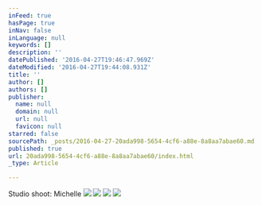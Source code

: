 ```yaml
---
inFeed: true
hasPage: true
inNav: false
inLanguage: null
keywords: []
description: ''
datePublished: '2016-04-27T19:46:47.969Z'
dateModified: '2016-04-27T19:44:08.931Z'
title: ''
author: []
authors: []
publisher:
  name: null
  domain: null
  url: null
  favicon: null
starred: false
sourcePath: _posts/2016-04-27-20ada998-5654-4cf6-a88e-8a8aa7abae60.md
published: true
url: 20ada998-5654-4cf6-a88e-8a8aa7abae60/index.html
_type: Article

---
```

Studio shoot: Michelle
![](https://the-grid-user-content.s3-us-west-2.amazonaws.com/5dd9d713-47ff-4b04-b7d2-2617b944995d.jpg)
![](https://the-grid-user-content.s3-us-west-2.amazonaws.com/f89036d8-a4df-423b-8faf-1563241c5968.jpg)
![](https://the-grid-user-content.s3-us-west-2.amazonaws.com/49cc4f20-45ac-4fb6-97b6-ca2c6996b2a4.jpg)
![](https://the-grid-user-content.s3-us-west-2.amazonaws.com/a52f443d-9eda-4fe2-bcf6-f9b3d0cb7e15.jpg)